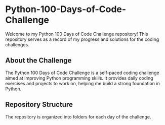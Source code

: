 # Python-100-Days-of-Code-Challenge

Welcome to my Python 100 Days of Code Challenge repository! This repository serves as a record of my progress and solutions for the coding challenges.

## About the Challenge

The Python 100 Days of Code Challenge is a self-paced coding challenge aimed at improving Python programming skills. It provides daily coding exercises and projects to work on, helping me build a strong foundation in Python.

## Repository Structure

The repository is organized into folders for each day of the challenge.
